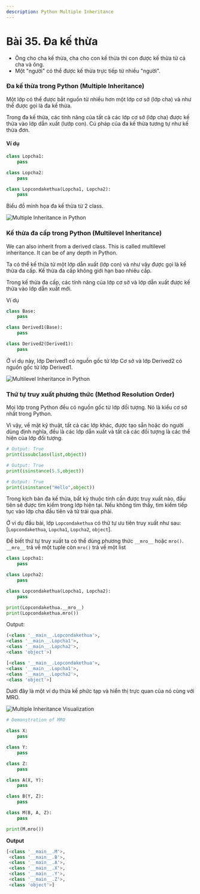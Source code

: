 ```yaml
---
description: Python Multiple Inheritance
---
```


# Bài 35. Đa kế thừa

* Ông cho cha kế thừa, cha cho con kế thừa thì con được kế thừa từ cả cha và ông.
* Một "người" có thể được kế thừa trực tiếp từ nhiều "người".

### Đa kế thừa trong Python \(Multiple Inheritance\) <a id="inheritance"></a>

Một lớp có thể được bắt nguồn từ nhiều hơn một lớp cơ sở \(lớp cha\) và như thế được gọi là đa kế thừa.

Trong đa kế thừa, các tính năng của tất cả các lớp cơ sở \(lớp cha\) được kế thừa vào lớp dẫn xuất \(lướp con\). Cú pháp của đa kế thừa tương tự như kế thừa đơn.

#### Ví dụ

```python
class Lopcha1:
    pass

class Lopcha2:
    pass

class Lopcondakethua(Lopcha1, Lopcha2):
    pass
```

Biểu đồ minh họa đa kế thừa từ 2 class.

![Multiple Inheritance in Python](https://cdn.programiz.com/sites/tutorial2program/files/MultipleInheritance.jpg)

### Kế thừa đa cấp trong Python \(Multilevel Inheritance\) <a id="multilevel"></a>

We can also inherit from a derived class. This is called multilevel inheritance. It can be of any depth in Python.

Ta có thể kế thừa từ một lớp dẫn xuất \(lớp con\) và như vậy được gọi là kế thừa đa cấp. Kế thừa đa cấp không giới hạn bao nhiêu cấp.

Trong kế thừa đa cấp, các tính năng của lớp cơ sở và lớp dẫn xuất được kế thừa vào lớp dẫn xuất mới.

Ví dụ

```python
class Base:
    pass

class Derived1(Base):
    pass

class Derived2(Derived1):
    pass
```

Ở ví dụ này, lớp Derived1 có nguồn gốc từ lớp Cơ sở và lớp Derived2 có nguồn gốc từ lớp Derived1.

![Multilevel Inheritance in Python](https://cdn.programiz.com/sites/tutorial2program/files/MultilevelInheritance.jpg)

### Thứ tự truy xuất phương thức \(Method Resolution Order\)

Mọi lớp trong Python đều có nguồn gốc từ lớp đối tượng. Nó là kiểu cơ sở nhất trong Python.

Vì vậy, về mặt kỹ thuật, tất cả các lớp khác, được tạo sẵn hoặc do người dùng định nghĩa, đều là các lớp dẫn xuất và tất cả các đối tượng là các thể hiện của lớp đối tượng.

```python
# Output: True
print(issubclass(list,object))

# Output: True
print(isinstance(5.5,object))

# Output: True
print(isinstance("Hello",object))
```

Trong kịch bản đa kế thừa, bất kỳ thuộc tính cần được truy xuất nào, đầu tiên sẽ được tìm kiếm trong lớp hiện tại. Nếu không tìm thấy, tìm kiếm tiếp tục vào lớp cha đầu tiên và từ trái qua phải.

Ở ví dụ đầu bài, lớp `Lopcondakethua` có thứ tự ưu tiên truy xuất như sau:   
\[`Lopcondakethua`, `Lopcha1`, `Lopcha2`, `object`\]. 

Để biết thứ tự truy xuất ta có thể dùng phương thức `__mro__` hoặc `mro()`. `__mro__` trả về một tuple còn `mro()` trả về một list

```python
class Lopcha1:
    pass

class Lopcha2:
    pass

class Lopcondakethua(Lopcha1, Lopcha2):
    pass

print(Lopcondakethua.__mro__)    
print(Lopcondakethua.mro())
```

Output:

```python
(<class '__main__.Lopcondakethua'>, 
<class '__main__.Lopcha1'>, 
<class '__main__.Lopcha2'>, 
<class 'object'>)

[<class '__main__.Lopcondakethua'>, 
<class '__main__.Lopcha1'>, 
<class '__main__.Lopcha2'>, 
<class 'object'>]
```

Dưới đây là một ví dụ thừa kế phức tạp và hiển thị trực quan của nó cùng với MRO.

![Multiple Inheritance Visualization](https://cdn.programiz.com/sites/tutorial2program/files/MRO.jpg)

```python
# Demonstration of MRO

class X:
    pass

class Y:
    pass

class Z:
    pass

class A(X, Y):
    pass

class B(Y, Z):
    pass

class M(B, A, Z):
    pass

print(M.mro())
```

**Output**

```python
[<class '__main__.M'>,
 <class '__main__.B'>,
 <class '__main__.A'>,
 <class '__main__.X'>,
 <class '__main__.Y'>,
 <class '__main__.Z'>,
 <class 'object'>]
```

